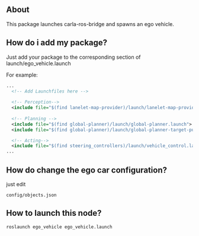## About
This package launches carla-ros-bridge and spawns an ego vehicle.

## How do i add my package?
Just add your package to the corresponding section of launch/ego_vehicle.launch

For example:

```xml
...
  <!-- Add Launchfiles here -->
  
  <!-- Perception-->
  <include file="$(find lanelet-map-provider)/launch/lanelet-map-provider.launch">  </include>
  
  <!-- Planning -->
  <include file="$(find global-planner)/launch/global-planner.launch">  </include>  
  <include file="$(find global-planner)/launch/global-planner-target-publisher.launch">  </include>

  <!-- Acting-->
  <include file="$(find steering_controllers)/launch/vehicle_control.launch">  </include>
...
```
## How do change the ego car configuration?
just edit
```
config/objects.json
```


## How to launch this node?
```shell
roslaunch ego_vehicle ego_vehicle.launch
```
